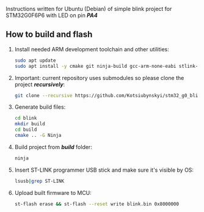 Instructions written for Ubuntu (Debian) of simple blink project for STM32G0F6P6 with LED on pin ***PA4***

## How to build and flash

1. Install needed ARM development toolchain and other utilities:
    ```bash
    sudo apt update
    sudo apt install -y cmake git ninja-build gcc-arm-none-eabi stlink-tools
    ```
1. Important: current repository uses submodules so please clone the project ***recursively***:
    ```bash
    git clone --recursive https://github.com/Kotsiubynskyi/stm32_g0_blink_cmake.git blink
    ```
1. Generate build files:
    ```bash
    cd blink
    mkdir build
    cd build
    cmake .. -G Ninja
    ```
1. Build project from ***build*** folder:
    ```bash
    ninja
    ```
1. Insert ST-LINK programmer USB stick and make sure it's visible by OS:
    ```bash
    lsusb|grep ST-LINK
    ```
1. Upload built firmware to MCU:
    ```bash
    st-flash erase && st-flash --reset write blink.bin 0x8000000
    ```
